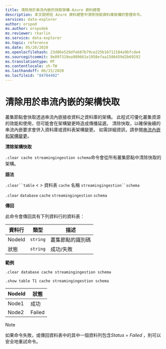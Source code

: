 ```yaml
---
title: 清除用於串流內嵌的快取架構-Azure 資料總管
description: 本文說明在 Azure 資料總管中清除快取資料庫架構的管理命令。
services: data-explorer
author: orspod
ms.author: orspodek
ms.reviewer: rkarlin
ms.service: data-explorer
ms.topic: reference
ms.date: 05/20/2020
ms.openlocfilehash: 23d86e528dfe687b79ce225b16712184a9bfcde4
ms.sourcegitcommit: 8e097319ea989661e1958efaa1586459d2b69292
ms.translationtype: MT
ms.contentlocale: zh-TW
ms.lasthandoff: 06/15/2020
ms.locfileid: "84784492"
---
```

# <a name="clear-schema-cache-for-streaming-ingestion"></a>清除用於串流內嵌的架構快取

叢集節點會快取透過串流內嵌接收資料之資料庫的架構。 此程式可優化叢集資源的效能和使用，但可能會在架構變更時造成傳播延遲。
清除快取，以確保後續的串流內嵌要求會併入資料庫或資料表架構變更。
如需詳細資訊，請參閱[串流內嵌和架構變更](streaming-ingestion-schema-changes.md)。

**清除架構快取**

`.clear cache streamingingestion schema`命令會從所有叢集節點中清除快取的架構。

**語法**

`.clear``table` &lt; &gt; 資料表 `cache` 名稱 `streamingingestion``schema`

`.clear` `database` `cache` `streamingingestion` `schema`

**傳回**

此命令會傳回具有下列資料行的資料表：

|資料行    |類型    |描述
|---|---|---
|NodeId|`string`|叢集節點的識別碼
|狀態|`string`|成功/失敗

**範例**

```kusto
.clear database cache streamingingestion schema

.show table T1 cache streamingingestion schema
```

|NodeId|狀態|
|---|---|
|Node1|成功
|Node2|Failed

> [!NOTE]
> 如果命令失敗，或傳回資料表中的其中一個資料列包含*Status = Failed* ，則可以安全地重試命令。
